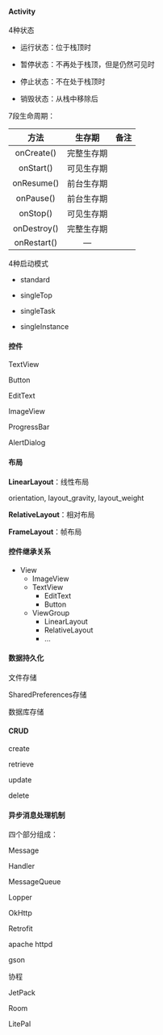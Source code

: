 



#### Activity 

4种状态

* 运行状态：位于栈顶时

* 暂停状态：不再处于栈顶，但是仍然可见时
* 停止状态：不在处于栈顶时
* 销毁状态：从栈中移除后



7段生命周期：

|    方法     |   生存期   | 备注 |
| :---------: | :--------: | :--: |
| onCreate()  | 完整生存期 |      |
|  onStart()  | 可见生存期 |      |
| onResume()  | 前台生存期 |      |
|  onPause()  | 前台生存期 |      |
|  onStop()   | 可见生存期 |      |
| onDestroy() | 完整生存期 |      |
| onRestart() |     —      |      |



4种启动模式

* standard

* singleTop

* singleTask

* singleInstance



#### 控件

TextView

Button

EditText

ImageView

ProgressBar

AlertDialog



#### 布局

**LinearLayout**：线性布局

orientation, layout_gravity, layout_weight

**RelativeLayout**：相对布局



**FrameLayout**：帧布局



#### 控件继承关系

* View
  * ImageView
  * TextView
    * EditText
    * Button
  * ViewGroup
    * LinearLayout
    * RelativeLayout
    * ...



#### 数据持久化

文件存储

SharedPreferences存储

数据库存储



#### CRUD

create

retrieve

update

delete



#### 异步消息处理机制

四个部分组成：

Message

Handler

MessageQueue

Lopper



OkHttp

Retrofit



apache httpd



gson



协程



JetPack

Room



LitePal





